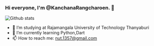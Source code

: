 ### Hi everyone, I'm @KanchanaRangcharoen. 👋
![Github stats](https://github-readme-stats.vercel.app/api?username=KanchanaRangcharoen&show_icons=true&count_private=true)

- 🔭 I’m studying at Rajamangala University of Technology Thanyaburi
- 🌱 I’m currently learning Python,Dart
- 📫 How to reach me: nut.1357@gmail.com
